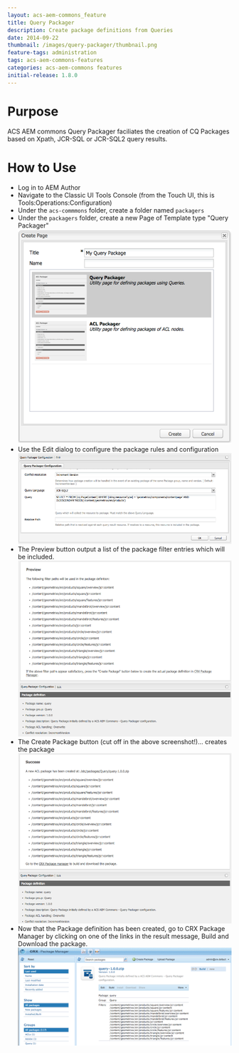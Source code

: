 ```yaml
---
layout: acs-aem-commons_feature
title: Query Packager
description: Create package definitions from Queries
date: 2014-09-22
thumbnail: /images/query-packager/thumbnail.png
feature-tags: administration
tags: acs-aem-commons-features
categories: acs-aem-commons features
initial-release: 1.8.0
---
```


# Purpose

ACS AEM commons Query Packager faciliates the creation of CQ Packages based on Xpath, JCR-SQL or JCR-SQL2 query results.

# How to Use

* Log in to AEM Author
* Navigate to the Classic UI Tools Console (from the Touch UI, this is Tools:Operations:Configuration)
* Under the `acs-commmons` folder, create a folder named `packagers`
* Under the `packagers` folder, create a new Page of Template type "Query Packager"
![image](/acs-aem-commons/images/query-packager/step-1.png)
* Use the Edit dialog to configure the package rules and configuration
![image](/acs-aem-commons/images/query-packager/step-2.png)
* The Preview button output a list of the package filter entries which will be included.
![image](/acs-aem-commons/images/query-packager/step-3.png)
* The Create Package button (cut off in the above screenshot!)... creates the package
![image](/acs-aem-commons/images/query-packager/step-4.png)
* Now that the Package definition has been created, go to CRX Package Manager by clicking on one of the links in the result message, Build and Download the package. 
![image](/acs-aem-commons/images/query-packager/step-5.png)


